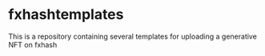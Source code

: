 # fxhashtemplates
This is a repository containing several templates for uploading a generative NFT on fxhash

